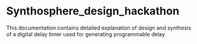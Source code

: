 # Synthosphere_design_hackathon
This documentation contains detailed explanation of design and synthesis of a digital delay timer used for generating programmable delay
